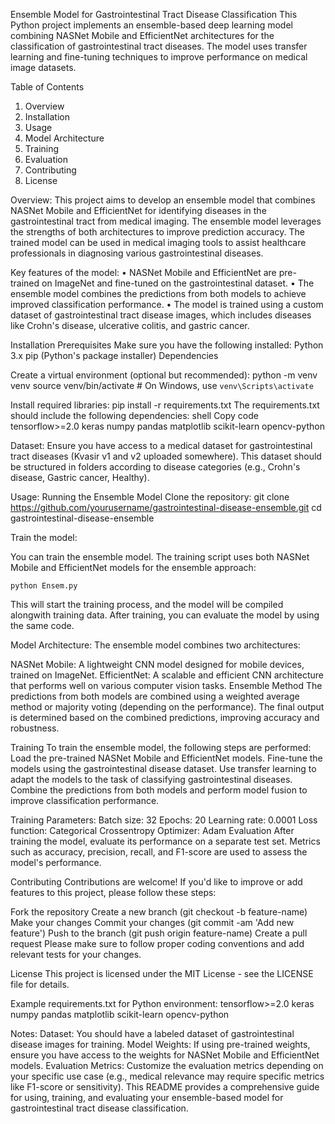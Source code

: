 Ensemble Model for Gastrointestinal Tract Disease Classification
This Python project implements an ensemble-based deep learning model combining NASNet Mobile and EfficientNet architectures for the classification of gastrointestinal tract diseases. The model uses transfer learning and fine-tuning techniques to improve performance on medical image datasets.

Table of Contents
1.	Overview
2.	Installation
3.	Usage
4.	Model Architecture
5.	Training
6.	Evaluation
7.	Contributing 
8.	License

Overview:
This project aims to develop an ensemble model that combines NASNet Mobile and EfficientNet for identifying diseases in the gastrointestinal tract from medical imaging. The ensemble model leverages the strengths of both architectures to improve prediction accuracy. The trained model can be used in medical imaging tools to assist healthcare professionals in diagnosing various gastrointestinal diseases.

Key features of the model:
•	NASNet Mobile and EfficientNet are pre-trained on ImageNet and fine-tuned on the gastrointestinal dataset.
•	The ensemble model combines the predictions from both models to achieve improved classification performance.
•	The model is trained using a custom dataset of gastrointestinal tract disease images, which includes diseases like Crohn's disease, ulcerative colitis, and gastric cancer.

Installation Prerequisites
Make sure you have the following installed:
	Python 3.x
	pip (Python's package installer)
	Dependencies

Create a virtual environment (optional but recommended):
	python -m venv venv
	source venv/bin/activate   # On Windows, use `venv\Scripts\activate`

Install required libraries:
	pip install -r requirements.txt
The requirements.txt should include the following dependencies:
shell
Copy code
tensorflow>=2.0
keras
numpy
pandas
matplotlib
scikit-learn
opencv-python

Dataset:
Ensure you have access to a medical dataset for gastrointestinal tract diseases (Kvasir v1 and v2 uploaded somewhere). This dataset should be structured in folders according to disease categories (e.g., Crohn's disease, Gastric cancer, Healthy).

Usage:
Running the Ensemble Model
Clone the repository:
	git clone https://github.com/yourusername/gastrointestinal-disease-ensemble.git
	cd gastrointestinal-disease-ensemble

Train the model:

You can train the ensemble model. The training script uses both NASNet Mobile and EfficientNet models for the ensemble approach:

	python Ensem.py
This will start the training process, and the model will be compiled alongwith training data. After training, you can evaluate the model by using the same code.

Model Architecture:
The ensemble model combines two architectures:

NASNet Mobile: A lightweight CNN model designed for mobile devices, trained on ImageNet.
EfficientNet: A scalable and efficient CNN architecture that performs well on various computer vision tasks.
Ensemble Method
The predictions from both models are combined using a weighted average method or majority voting (depending on the performance). The final output is determined based on the combined predictions, improving accuracy and robustness.

Training
To train the ensemble model, the following steps are performed:
Load the pre-trained NASNet Mobile and EfficientNet models.
Fine-tune the models using the gastrointestinal disease dataset.
Use transfer learning to adapt the models to the task of classifying gastrointestinal diseases.
Combine the predictions from both models and perform model fusion to improve classification performance.

Training Parameters:
Batch size: 32
Epochs: 20
Learning rate: 0.0001
Loss function: Categorical Crossentropy
Optimizer: Adam
Evaluation
After training the model, evaluate its performance on a separate test set. Metrics such as accuracy, precision, recall, and F1-score are used to assess the model's performance.

Contributing
Contributions are welcome! If you'd like to improve or add features to this project, please follow these steps:

Fork the repository
Create a new branch 
	(git checkout -b feature-name)
Make your changes
Commit your changes 
	(git commit -am 'Add new feature')
Push to the branch 
	(git push origin feature-name)
Create a pull request
Please make sure to follow proper coding conventions and add relevant tests for your changes.

License
This project is licensed under the MIT License - see the LICENSE file for details.

Example requirements.txt for Python environment:
tensorflow>=2.0
keras
numpy
pandas
matplotlib
scikit-learn
opencv-python

Notes:
Dataset: You should have a labeled dataset of gastrointestinal disease images for training.
Model Weights: If using pre-trained weights, ensure you have access to the weights for NASNet Mobile and EfficientNet models.
Evaluation Metrics: Customize the evaluation metrics depending on your specific use case (e.g., medical relevance may require specific metrics like F1-score or sensitivity).
This README provides a comprehensive guide for using, training, and evaluating your ensemble-based model for gastrointestinal tract disease classification.
